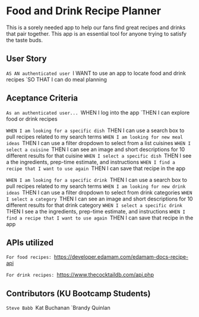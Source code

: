 # Food and Drink Recipe Planner
This is a sorely needed app to help our fans find great recipes and drinks that pair together.  This app is an essential tool for anyone trying to satisfy the taste buds.

## User Story
`AS AN authenticated user
`I WANT to use an app to locate food and drink recipes
`SO THAT I can do meal planning

## Aceptance Criteria
`As an authenticated user...
`WHEN I log into the app
`THEN I can explore food or drink recipes

`WHEN I am looking for a specific dish
`THEN I can use a search box to pull recipes related to my search terms
`WHEN I am looking for new meal ideas
`THEN I can use a filter dropdown to select from a list cuisines
`WHEN I select a cuisine
`THEN I can see an image and short descriptions for 10 different results for that cuisine
`WHEN I select a specific dish
`THEN I see a the ingredients, prep-time estimate, and instructions
`WHEN I find a recipe that I want to use again
`THEN I can save that recipe in the app

`WHEN I am looking for a specific drink
`THEN I can use a search box to pull recipes related to my search terms
`WHEN I am looking for new drink ideas
`THEN I can use a filter dropdown to select from drink categories
`WHEN I select a category
`THEN I can see an image and short descriptions for 10 different results for that drink category
`WHEN I select a specific drink
`THEN I see a the ingredients, prep-time estimate, and instructions
`WHEN I find a recipe that I want to use again
`THEN I can save that recipe in the app

## APIs utilized
`For food recipes:
`https://developer.edamam.com/edamam-docs-recipe-api

`For drink recipes:
`https://www.thecocktaildb.com/api.php

## Contributors (KU Bootcamp Students)
`Steve Babb
`Kat Buchanan
`Brandy Quinlan